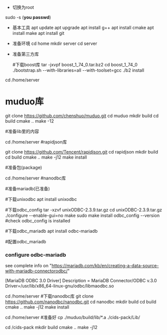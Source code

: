 * 切换为root

sudo -s
(**you passwd**)

* 基本工具
apt update
apt upgrade
apt install g++
apt install cmake
apt install make
apt install git

* 准备环境
cd home
mkdir server
cd server

* 准备第三方库

   #下载boost库
tar -jxvpf boost_1_74_0.tar.bz2
cd boost_1_74_0
./bootstrap.sh --with-libraries=all --with-toolset=gcc
./b2 install


cd /home/server
# muduo库

git clone https://github.com/chenshuo/muduo.git
cd muduo
mkdir build
cd build
cmake ..
make -12

#准备lib里的内容


cd /home/server
#rapidjson库

git clone https://github.com/Tencent/rapidjson.git
cd rapidjson
mkdir build
cd build
cmake ..
make -j12
make install

#准备包(package)

cd /home/server
#nanodbc库

#准备mariadb(已准备)

#下载unixodbc
apt install unixodbc

#下载odbc_config
tar -xzvf  unixODBC-2.3.9.tar.gz
cd unixODBC-2.3.9.tar.gz
./configure --enable-gui=no
make
sudo make install
odbc_config  --version  #check odbc_config is installed

#下载odbc_mariadb
apt install odbc-mariadb


#配置odbc_mariadb
### configure odbc-mariadb

see complete info on "https://mariadb.com/kb/en/creating-a-data-source-with-mariadb-connectorodbc/"

[MariaDB ODBC 3.0 Driver]
Description = MariaDB Connector/ODBC v.3.0
Driver=/usr/lib/x86_64-linux-gnu/odbc/libmaodbc.so


cd /home/server
#下载nanodbc库
git clone https://github.com/nanodbc/nanodbc.git
cd nanodbc
mkdir build
cd build
cmake ..
make -j12
make install

cd /home/server
#准备好 
cp ./muduo/build/lib/*.a ./cids-pack/Lib/

cd /cids-pack
mkdir build
cmake ..
make -j12


